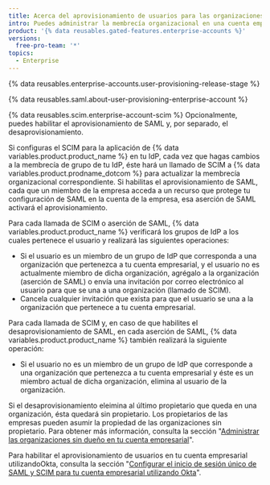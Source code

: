 ```yaml
---
title: Acerca del aprovisionamiento de usuarios para las organizaciones en tu cuenta empresarial
intro: Puedes administrar la membrecía organizacional en una cuenta empresarial directamente desde un proveedor de identidad (IdP).
product: '{% data reusables.gated-features.enterprise-accounts %}'
versions:
  free-pro-team: '*'
topics:
  - Enterprise
---
```


{% data reusables.enterprise-accounts.user-provisioning-release-stage %}

{% data reusables.saml.about-user-provisioning-enterprise-account %}

{% data reusables.scim.enterprise-account-scim %} Opcionalmente, puedes habilitar el aprovisionamiento de SAML y, por separado, el desaprovisionamiento.

Si configuras el SCIM para la aplicación de {% data variables.product.product_name %} en tu IdP, cada vez que hagas cambios a la membrecía de grupo de tu IdP, éste hará un llamado de SCIM a {% data variables.product.prodname_dotcom %} para actualizar la membrecía organizacional correspondiente. Si habilitas el aprovisionamiento de SAML, cada que un miembro de la empresa acceda a un recurso que protege tu configuración de SAML en la cuenta de la empresa, esa aserción de SAML activará el aprovisionamiento.

Para cada llamada de SCIM o aserción de SAML, {% data variables.product.product_name %} verificará los grupos de IdP a los cuales pertenece el usuario y realizará las siguientes operaciones:

- Si el usuario es un miembro de un grupo de IdP que corresponda a una organización que pertenezca a tu cuenta empresarial, y el usuario no es actualmente miembro de dicha organización, agrégalo a la organización (aserción de SAML) o envía una invitación por correo electrónico al usuario para que se una a una organización (llamado de SCIM).
- Cancela cualquier invitación que exista para que el usuario se una a la organización que pertenece a tu cuenta empresarial.

Para cada llamada de SCIM y, en caso de que habilites el desaprovisionamiento de SAML, en cada aserción de SAML, {% data variables.product.product_name %} también realizará la siguiente operación:

- Si el usuario no es un miembro de un grupo de IdP que corresponde a una organización que pertenezca a tu cuenta empresarial y éste es un miembro actual de dicha organización, elimina al usuario de la organización.

Si el desaprovisionamiento eleimina al último propietario que queda en una organización, ésta quedará sin propietario. Los propietarios de las empresas pueden asumir la propiedad de las organizaciones sin propietario. Para obtener más información, consulta la sección "[Administrar las organizaciones sin dueño en tu cuenta empresarial](/github/setting-up-and-managing-your-enterprise/managing-unowned-organizations-in-your-enterprise-account)".

Para habilitar el aprovisionamiento de usuarios en tu cuenta empresarial utilizandoOkta, consulta la sección "[Configurar el inicio de sesión único de SAML y SCIM para tu cuenta empresarial utilizando Okta](/github/setting-up-and-managing-your-enterprise/configuring-saml-single-sign-on-and-scim-for-your-enterprise-account-using-okta)".
